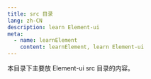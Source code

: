 ```yaml
---
title: src 目录
lang: zh-CN
description: learn Element-ui
meta:
  - name: learnElement
    content: learnElement, learn Element-ui
---
```


本目录下主要放 Element-ui src 目录的内容。